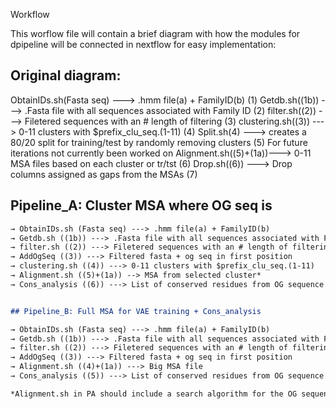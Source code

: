 Workflow

This worflow file will contain a brief diagram with how  the modules for dpipeline will be connected in nextflow for easy implementation:

## Original diagram:

ObtainIDs.sh(Fasta seq) ---> .hmm file(a) + FamilyID(b)                      (1)
Getdb.sh((1b)) ---> .Fasta file with all sequences associated with Family ID (2)
filter.sh((2)) ---> Filetered sequences with an # length of filtering        (3)
clustering.sh((3)) ---> 0-11 clusters with $prefix_clu_seq.(1-11)            (4) 
Split.sh(4) ---> creates a 80/20 split for training/test by randomly removing clusters (5)   For future iterations not currently been worked on
Alignment.sh((5)+(1a))---> 0-11 MSA files based on each cluster or tr/tst              (6)
Drop.sh((6)) --->  Drop columns assigned as gaps from the MSAs                         (7) 

 ## Pipeline_A: Cluster MSA where OG seq is

```markdown
→ ObtainIDs.sh (Fasta seq) ---> .hmm file(a) + FamilyID(b)                      (1)
→ Getdb.sh ((1b)) ---> .Fasta file with all sequences associated with Family ID (2)
→ filter.sh ((2)) ---> Filetered sequences with an # length of filtering        (3)
→ AddOgSeq ((3)) ---> Filtered fasta + og seq in first position                 (4)
→ clustering.sh ((4)) ---> 0-11 clusters with $prefix_clu_seq.(1-11)            (5)
→ Alignment.sh ((5)+(1a)) --> MSA from selected cluster*                        (6)
→ Cons_analysis ((6)) ---> List of conserved residues from OG sequence          (7)


## Pipeline_B: Full MSA for VAE training + Cons_analysis

→ ObtainIDs.sh (Fasta seq) ---> .hmm file(a) + FamilyID(b)                      (1)
→ Getdb.sh ((1b)) ---> .Fasta file with all sequences associated with Family ID (2)
→ filter.sh ((2)) ---> Filetered sequences with an # length of filtering        (3)
→ AddOgSeq ((3)) ---> Filtered fasta + og seq in first position                 (4)
→ Alignment.sh ((4)+(1a)) ---> Big MSA file                                     (5)
→ Cons_analysis ((5)) ---> List of conserved residues from OG sequence          (6)

*Alignment.sh in PA should include a search algorithm for the OG sequence to select the clusters
